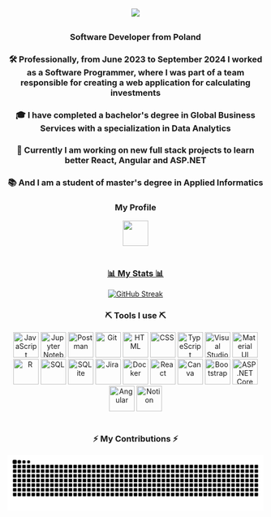 <h1 align="center">
    <img src="https://readme-typing-svg.herokuapp.com/?font=Righteous&size=35&center=true&vCenter=true&width=500&height=70&duration=4000&lines=Hi+There!+👋🏻;+I'm+Kacper+Ludwiczak!;" />
</h1>

<h3 align="center">Software Developer from Poland</h3>
<div align="center">
<h3>🛠️ Professionally, from June 2023 to September 2024 I worked as a Software Programmer, where I was part of a team responsible for creating a web application for calculating investments</h3>
<h3>🎓 I have completed a bachelor's degree in Global Business Services with a specialization in Data Analytics</h3>
<h3>🔭 Currently I am working on new full stack projects to learn better React, Angular and ASP.NET</h3> 
<h3>📚 And I am a student of master's degree in Applied Informatics</h3>
</div>

<div align="center">
<h3>My Profile</h3>
<div align="center"> 
    <a href="https://www.linkedin.com/in/kacper-ludwiczak-portfolio/" target="_blank">
    <img src="https://cdn.jsdelivr.net/gh/devicons/devicon@latest/icons/linkedin/linkedin-original.svg" width="50" height="50"  />
</div>
</div>
<br>
        

<h3 align="center">📊 My Stats 📊</h3>
<div align=center>
<a href="https://git.io/streak-stats"><img src="https://github-readme-streak-stats.herokuapp.com?user=KacperLudwiczak&theme=ocean-gradient&hide_border=true&border_radius=30&date_format=j%2Fn%5B%2FY%5D&mode=weekly&card_width=1000&card_height=210" alt="GitHub Streak" /></a>
<br>
<!-- 
-->   

<h3 align="center">⛏️ Tools I use ⛏️</h3>
<div align="center">
 <img src="https://cdn.jsdelivr.net/gh/devicons/devicon@latest/icons/javascript/javascript-plain.svg" width="50" height="50" title="JavaScript"/>
 <img src="https://cdn.jsdelivr.net/gh/devicons/devicon@latest/icons/jupyter/jupyter-original-wordmark.svg" width="50" height="50" title="Jupyter Notebook" /> 
 <img src="https://cdn.jsdelivr.net/gh/devicons/devicon@latest/icons/postman/postman-plain.svg"  width="50" height="50" title="Postman"/>
 <img src="https://cdn.jsdelivr.net/gh/devicons/devicon@latest/icons/git/git-plain.svg" width="50" height="50" title="Git" />
 <img src="https://cdn.jsdelivr.net/gh/devicons/devicon@latest/icons/html5/html5-plain.svg"  width="50" height="50" title="HTML" />
 <img src="https://cdn.jsdelivr.net/gh/devicons/devicon@latest/icons/css3/css3-plain.svg" width="50" height="50" title="CSS"  />                 
 <img src="https://cdn.jsdelivr.net/gh/devicons/devicon@latest/icons/typescript/typescript-plain.svg"  width="50" height="50" title="TypeScript"  />
 <img src="https://cdn.jsdelivr.net/gh/devicons/devicon@latest/icons/vscode/vscode-original.svg"  width="50" height="50" title="Visual Studio Code"  />        
 <img src="https://cdn.jsdelivr.net/gh/devicons/devicon@latest/icons/materialui/materialui-original.svg" width="50" height="50"  title="Material UI" /> 
 <img src="https://cdn.jsdelivr.net/gh/devicons/devicon@latest/icons/r/r-plain.svg" width="50" height="50"  title="R"/>
 <img src="https://cdn.jsdelivr.net/gh/devicons/devicon@latest/icons/azuresqldatabase/azuresqldatabase-original.svg" width="50" height="50" title="SQL" />      
 <img src="https://cdn.jsdelivr.net/gh/devicons/devicon@latest/icons/sqlite/sqlite-original.svg" width="50" height="50" title="SQLite" />           
 <img src="https://cdn.jsdelivr.net/gh/devicons/devicon@latest/icons/jira/jira-original.svg" width="50" height="50" title="Jira"/>
 <img src="https://cdn.jsdelivr.net/gh/devicons/devicon@latest/icons/docker/docker-plain.svg" width="50" height="50" title="Docker"/>         
 <img src="https://cdn.jsdelivr.net/gh/devicons/devicon@latest/icons/react/react-original.svg" width="50" height="50" title="React" />
 <img src="https://cdn.jsdelivr.net/gh/devicons/devicon@latest/icons/canva/canva-original.svg" width="50" height="50"  title="Canva" />
 <img src="https://cdn.jsdelivr.net/gh/devicons/devicon@latest/icons/bootstrap/bootstrap-original.svg" width="50" height="50"  title="Bootstrap"/>
 <img src="https://cdn.jsdelivr.net/gh/devicons/devicon@latest/icons/dotnetcore/dotnetcore-original.svg" width="50" height="50" title="ASP.NET Core" /> 
 <img src="https://cdn.jsdelivr.net/gh/devicons/devicon@latest/icons/angular/angular-original.svg" width="50" height="50" title="Angular" />
 <img src="https://cdn.jsdelivr.net/gh/devicons/devicon@latest/icons/notion/notion-original.svg" width="50" height="50" title="Notion" />            
</div>
<br>

<div align="center">
  <h3>⚡ My Contributions ⚡</h3>
  <img alt="snake eating my contributions" src="https://raw.githubusercontent.com/KacperLudwiczak/KacperLudwiczak/output/github-contribution-grid-snake.svg" />
</div>
